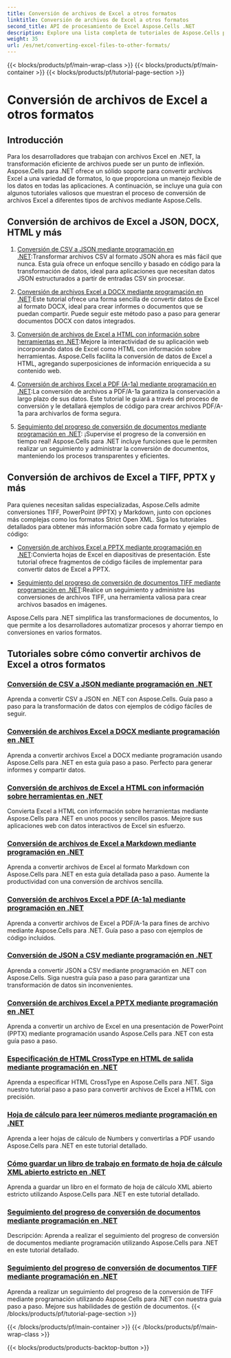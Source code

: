 ```yaml
---
title: Conversión de archivos de Excel a otros formatos
linktitle: Conversión de archivos de Excel a otros formatos
second_title: API de procesamiento de Excel Aspose.Cells .NET
description: Explore una lista completa de tutoriales de Aspose.Cells para .NET para convertir archivos de Excel en formatos como JSON, DOCX, HTML, PDF, Markdown y más.
weight: 35
url: /es/net/converting-excel-files-to-other-formats/
---
```


{{< blocks/products/pf/main-wrap-class >}}
{{< blocks/products/pf/main-container >}}
{{< blocks/products/pf/tutorial-page-section >}}

# Conversión de archivos de Excel a otros formatos

## Introducción

Para los desarrolladores que trabajan con archivos Excel en .NET, la transformación eficiente de archivos puede ser un punto de inflexión. Aspose.Cells para .NET ofrece un sólido soporte para convertir archivos Excel a una variedad de formatos, lo que proporciona un manejo flexible de los datos en todas las aplicaciones. A continuación, se incluye una guía con algunos tutoriales valiosos que muestran el proceso de conversión de archivos Excel a diferentes tipos de archivos mediante Aspose.Cells.

## Conversión de archivos de Excel a JSON, DOCX, HTML y más

1. [Conversión de CSV a JSON mediante programación en .NET](./converting-csv-to-json/):Transformar archivos CSV al formato JSON ahora es más fácil que nunca. Esta guía ofrece un enfoque sencillo y basado en código para la transformación de datos, ideal para aplicaciones que necesitan datos JSON estructurados a partir de entradas CSV sin procesar.

2. [Conversión de archivos Excel a DOCX mediante programación en .NET](./converting-excel-file-to-docx/):Este tutorial ofrece una forma sencilla de convertir datos de Excel al formato DOCX, ideal para crear informes o documentos que se puedan compartir. Puede seguir este método paso a paso para generar documentos DOCX con datos integrados.

3. [Conversión de archivos de Excel a HTML con información sobre herramientas en .NET](./converting-excel-file-to-html-with-tooltip/):Mejore la interactividad de su aplicación web incorporando datos de Excel como HTML con información sobre herramientas. Aspose.Cells facilita la conversión de datos de Excel a HTML, agregando superposiciones de información enriquecida a su contenido web.

4. [Conversión de archivos Excel a PDF (A-1a) mediante programación en .NET](./converting-excel-file-to-pdf-a-1a/):La conversión de archivos a PDF/A-1a garantiza la conservación a largo plazo de sus datos. Este tutorial le guiará a través del proceso de conversión y le detallará ejemplos de código para crear archivos PDF/A-1a para archivarlos de forma segura.

5. [Seguimiento del progreso de conversión de documentos mediante programación en .NET](./tracking-document-conversion-progress/): ¡Supervise el progreso de la conversión en tiempo real! Aspose.Cells para .NET incluye funciones que le permiten realizar un seguimiento y administrar la conversión de documentos, manteniendo los procesos transparentes y eficientes.

## Conversión de archivos de Excel a TIFF, PPTX y más

Para quienes necesitan salidas especializadas, Aspose.Cells admite conversiones TIFF, PowerPoint (PPTX) y Markdown, junto con opciones más complejas como los formatos Strict Open XML. Siga los tutoriales detallados para obtener más información sobre cada formato y ejemplo de código:

- [Conversión de archivos Excel a PPTX mediante programación en .NET](./converting-excel-file-to-pptx/):Convierta hojas de Excel en diapositivas de presentación. Este tutorial ofrece fragmentos de código fáciles de implementar para convertir datos de Excel a PPTX.

- [Seguimiento del progreso de conversión de documentos TIFF mediante programación en .NET](./tracking-document-conversion-progress-for-tiff/):Realice un seguimiento y administre las conversiones de archivos TIFF, una herramienta valiosa para crear archivos basados en imágenes.

Aspose.Cells para .NET simplifica las transformaciones de documentos, lo que permite a los desarrolladores automatizar procesos y ahorrar tiempo en conversiones en varios formatos.

## Tutoriales sobre cómo convertir archivos de Excel a otros formatos
### [Conversión de CSV a JSON mediante programación en .NET](./converting-csv-to-json/)
Aprenda a convertir CSV a JSON en .NET con Aspose.Cells. Guía paso a paso para la transformación de datos con ejemplos de código fáciles de seguir.
### [Conversión de archivos Excel a DOCX mediante programación en .NET](./converting-excel-file-to-docx/)
Aprenda a convertir archivos Excel a DOCX mediante programación usando Aspose.Cells para .NET en esta guía paso a paso. Perfecto para generar informes y compartir datos.
### [Conversión de archivos de Excel a HTML con información sobre herramientas en .NET](./converting-excel-file-to-html-with-tooltip/)
Convierta Excel a HTML con información sobre herramientas mediante Aspose.Cells para .NET en unos pocos y sencillos pasos. Mejore sus aplicaciones web con datos interactivos de Excel sin esfuerzo.
### [Conversión de archivos de Excel a Markdown mediante programación en .NET](./converting-excel-file-to-markdown/)
Aprenda a convertir archivos de Excel al formato Markdown con Aspose.Cells para .NET en esta guía detallada paso a paso. Aumente la productividad con una conversión de archivos sencilla.
### [Conversión de archivos Excel a PDF (A-1a) mediante programación en .NET](./converting-excel-file-to-pdf-a-1a/)
Aprenda a convertir archivos de Excel a PDF/A-1a para fines de archivo mediante Aspose.Cells para .NET. Guía paso a paso con ejemplos de código incluidos.
### [Conversión de JSON a CSV mediante programación en .NET](./converting-json-to-csv/)
Aprenda a convertir JSON a CSV mediante programación en .NET con Aspose.Cells. Siga nuestra guía paso a paso para garantizar una transformación de datos sin inconvenientes.
### [Conversión de archivos Excel a PPTX mediante programación en .NET](./converting-excel-file-to-pptx/)
Aprenda a convertir un archivo de Excel en una presentación de PowerPoint (PPTX) mediante programación usando Aspose.Cells para .NET con esta guía paso a paso.
### [Especificación de HTML CrossType en HTML de salida mediante programación en .NET](./specifying-html-crosstype-in-output-html/)
Aprenda a especificar HTML CrossType en Aspose.Cells para .NET. Siga nuestro tutorial paso a paso para convertir archivos de Excel a HTML con precisión.
### [Hoja de cálculo para leer números mediante programación en .NET](./reading-numbers-spreadsheet/)
Aprenda a leer hojas de cálculo de Numbers y convertirlas a PDF usando Aspose.Cells para .NET en este tutorial detallado.
### [Cómo guardar un libro de trabajo en formato de hoja de cálculo XML abierto estricto en .NET](./saving-workbook-to-strict-open-xml-spreadsheet-format/)
Aprenda a guardar un libro en el formato de hoja de cálculo XML abierto estricto utilizando Aspose.Cells para .NET en este tutorial detallado.
### [Seguimiento del progreso de conversión de documentos mediante programación en .NET](./tracking-document-conversion-progress/)
Descripción: Aprenda a realizar el seguimiento del progreso de conversión de documentos mediante programación utilizando Aspose.Cells para .NET en este tutorial detallado.
### [Seguimiento del progreso de conversión de documentos TIFF mediante programación en .NET](./tracking-document-conversion-progress-for-tiff/)
Aprenda a realizar un seguimiento del progreso de la conversión de TIFF mediante programación utilizando Aspose.Cells para .NET con nuestra guía paso a paso. Mejore sus habilidades de gestión de documentos.
{{< /blocks/products/pf/tutorial-page-section >}}

{{< /blocks/products/pf/main-container >}}
{{< /blocks/products/pf/main-wrap-class >}}

{{< blocks/products/products-backtop-button >}}
